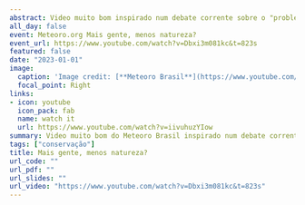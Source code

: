 ```yaml
---
abstract: Video muito bom inspirado num debate corrente sobre o "problema" da superpopulação humana do qual participei como co-autor de dois artigos de resposta.
all_day: false
event: Meteoro.org Mais gente, menos natureza?
event_url: https://www.youtube.com/watch?v=Dbxi3m081kc&t=823s
featured: false
date: "2023-01-01"
image:
  caption: 'Image credit: [**Meteoro Brasil**](https://www.youtube.com/@MeteoroBrasil/featured)'
  focal_point: Right
links:
- icon: youtube
  icon_pack: fab
  name: watch it
  url: https://www.youtube.com/watch?v=iivuhuzYIow
summary: Video muito bom do Meteoro Brasil inspirado num debate corrente sobre o "problema" da superpopulação humana do qual participei como co-autor de dois artigos de resposta.
tags: ["conservação"]
title: Mais gente, menos natureza?
url_code: ""
url_pdf: ""
url_slides: ""
url_video: "https://www.youtube.com/watch?v=Dbxi3m081kc&t=823s"
---
```

